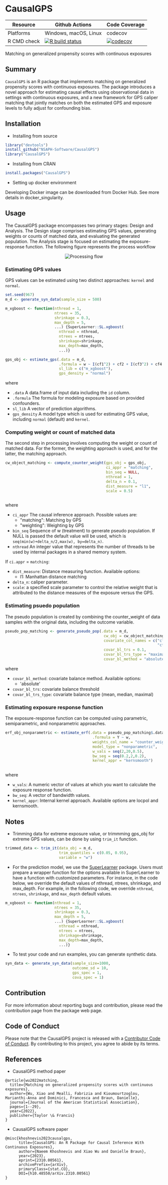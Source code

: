 # CausalGPS


| Resource    |  Github Actions      |  Code Coverage  |
| ----------  | -------------------- |-----------------|
| Platforms   | Windows, macOS, Linux|  codecov        |
| R CMD check | [![R build status](https://github.com/NSAPH-Software/CausalGPS/workflows/R-CMD-check/badge.svg?branch=develop)](https://github.com/NSAPH-Software/CausalGPS/actions) | [![codecov](https://codecov.io/gh/NSAPH-Software/CausalGPS/branch/develop/graph/badge.svg?token=97PCUXRGXH)](https://app.codecov.io/gh/NSAPH-Software/CausalGPS/) |

Matching on generalized propensity scores with continuous exposures

## Summary

`CausalGPS` is an R package that implements matching on generalized propensity scores with continuous exposures. The package introduces a novel approach for estimating causal effects using observational data in settings with continuous exposures, and a new framework for GPS caliper matching that jointly matches on both the estimated GPS and exposure levels to fully adjust for confounding bias.

## Installation

- Installing from source

```r
library("devtools")
install_github("NSAPH-Software/CausalGPS")
library("CausalGPS")
```

- Installing from CRAN 

```r
install.packages("CausalGPS")
```

- Setting up docker environment

Developing Docker image can be downloaded from Docker Hub. See more details in docker_singularity.

## Usage

The CausalGPS package encompasses two primary stages: Design and Analysis. The Design stage comprises estimating GPS values, generating weights or counts of matched data, and evaluating the generated population. The Analysis stage is focused on estimating the exposure-response function. The following figure represents the process workflow

<p align="center">
  <img src="man/figures/png/process_flow_with_plots.png" alt="Processing flow"/>
</p>




### Estimating GPS values

GPS values can be estimated using two distinct approaches: `kernel` and `normal`.

```r
set.seed(967)
m_d <- generate_syn_data(sample_size = 500)

m_xgboost <- function(nthread = 1,
                      ntrees = 35,
                      shrinkage = 0.3,
                      max_depth = 5,
                      ...) {SuperLearner::SL.xgboost(
                        nthread = nthread,
                        ntrees = ntrees,
                        shrinkage=shrinkage,
                        max_depth=max_depth,
                        ...)}

gps_obj <- estimate_gps(.data = m_d,
                        .formula = w ~ I(cf1^2) + cf2 + I(cf3^2) + cf4 + cf5 + cf6,
                        sl_lib = c("m_xgboost"),
                        gps_density = "normal")

```

where

- `.data` A data.frame of input data including the `id` column.  
- `.formula` The formula for modeling exposure based on provided confounders.  
- `sl_lib` A vector of prediction algorithms.   
- `gps_density` A model type which is used for estimating GPS value, including `normal` (default) and `kernel`.   

### Computing weight or count of matched data

The second step in processing involves computing the weight or count of matched data. For the former, the weighting approach is used, and for the latter, the matching approach.

```r
cw_object_matching <- compute_counter_weight(gps_obj = gps_obj,
                                             ci_appr = "matching",
                                             bin_seq = NULL,
                                             nthread = 1,
                                             delta_n = 0.1,
                                             dist_measure = "l1",
                                             scale = 0.5)
                                             
```

where 

- `ci_appr` The causal inference approach. Possible values are:   
  - "matching": Matching by GPS   
  - "weighting": Weighting by GPS   
- `bin_seq` Sequence of w (treatment) to generate pseudo population. If NULL is passed the default value will be used, which is `seq(min(w)+delta_n/2,max(w), by=delta_n)`.   
- `nthread` An integer value that represents the number of threads to be used by internal packages in a shared memory system.  

If `ci.appr` = `matching`:   
   - `dist_measure`: Distance measuring function. Available options:   
     - l1: Manhattan distance matching   
   - `delta_n`: caliper parameter.   
   - `scale`: a specified scale parameter to control the relative weight that is attributed to the distance measures of the exposure versus the GPS.  

### Estimating psuedo population

The pseudo population is created by combining the counter_weight of data samples with the original data, including the outcome variable.

```r
pseudo_pop_matching <- generate_pseudo_pop(.data = m_d,
                                            cw_obj = cw_object_matching,
                                            covariate_col_names = c("cf1", "cf2", "cf3",
                                                                    "cf4", "cf5", "cf6"),
                                            covar_bl_trs = 0.1,
                                            covar_bl_trs_type = "maximal",
                                            covar_bl_method = "absolute")
```

where

- `covar_bl_method`: covariate balance method. Available options:   
  - 'absolute'   
- `covar_bl_trs`: covariate balance threshold   
- `covar_bl_trs_type`: covariate balance type (mean, median, maximal)   


### Estimating exposure response function

The exposure-response function can be computed using parametric, semiparametric, and nonparametric approaches.

```r
erf_obj_nonparametric <- estimate_erf(.data = pseudo_pop_matching$.data,
                                       .formula = Y ~ w,
                                       weights_col_name = "counter_weight",
                                       model_type = "nonparametric",
                                       w_vals = seq(2,20,0.5),
                                       bw_seq = seq(0.2,2,0.2),
                                       kernel_appr = "kernsmooth")
                                       
```

where

- `w_vals`:  A numeric vector of values at which you want to calculate the exposure response function.  
- `bw_seq`: A vector of bandwidth values.   
- `kernel_appr`: Internal kernel approach. Available options are locpol and kernsmooth.   


## Notes

- Trimming data for extreme exposure value, or trimmming gps_obj for extreme GPS values, can be done by using `trim_it` function.

```r
trimmed_data <- trim_it(data_obj = m_d,
                        trim_quantiles = c(0.05, 0.95),
                        variable = "w")
```

-  For the prediction model, we use the [SuperLearner](https://github.com/ecpolley/SuperLearner) package. Users must prepare a wrapper function for the options available in SuperLearner to have a function with customized parameters. For instance, in the code below, we override the default values of nthread, ntrees, shrinkage, and max_depth. For example, in the following code, we override `nthread`, `ntrees`, `shrinkage`, and `max_depth` default values.

```r
m_xgboost <- function(nthread = 1,
                      ntrees = 35,
                      shrinkage = 0.3,
                      max_depth = 5,
                      ...) {SuperLearner::SL.xgboost(
                        nthread = nthread,
                        ntrees = ntrees,
                        shrinkage=shrinkage,
                        max_depth=max_depth,
                        ...)}
```

- To test your code and run examples, you can generate synthetic data.

```r
syn_data <- generate_syn_data(sample_size=1000,
                              outcome_sd = 10,
                              gps_spec = 1,
                              cova_spec = 1)

```

## Contribution

For more information about reporting bugs and contribution, please read the contribution page from the package web page. 

## Code of Conduct

Please note that the CausalGPS project is released with a [Contributor Code of Conduct](https://www.contributor-covenant.org/version/2/1/code_of_conduct.html). By contributing to this project, you agree to abide by its terms.


## References

- CausalGPS method paper

```
@article{wu2022matching,
  title={Matching on generalized propensity scores with continuous exposures},
  author={Wu, Xiao and Mealli, Fabrizia and Kioumourtzoglou, Marianthi-Anna and Dominici, Francesca and Braun, Danielle},
  journal={Journal of the American Statistical Association},
  pages={1--29},
  year={2022},
  publisher={Taylor \& Francis}
}
```

- CausalGPS software paper

```
@misc{khoshnevis2023causalgps,
      title={CausalGPS: An R Package for Causal Inference With Continuous Exposures}, 
      author={Naeem Khoshnevis and Xiao Wu and Danielle Braun},
      year={2023},
      eprint={2310.00561},
      archivePrefix={arXiv},
      primaryClass={stat.CO},
      DOI={h10.48550/arXiv.2310.00561}
}
```

